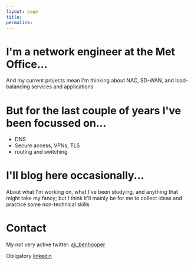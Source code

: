 ```yaml
---
layout: page
title: 
permalink: 
---
```

# I'm a network engineer at the Met Office...

And my current projects mean I'm thinking about NAC, SD-WAN, and load-balancing services and applications

# But for the last couple of years I've been focussed on...

- DNS
- Secure access, VPNs, TLS
- routing and switching

# I'll blog here occasionally...

About what I'm working on, what I've been studying, and anything that might take my fancy; but I think it'll mainly be for me to collect ideas and practice some non-technical skills

# Contact

My not very active twitter: [@_benhooper](https://twitter.com/_benhooper)

Obligatory [linkedin](https://www.linkedin.com/in/hooperben/)
